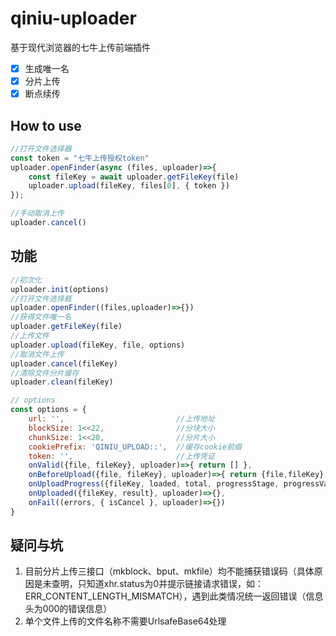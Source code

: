 # qiniu-uploader

基于现代浏览器的七牛上传前端插件

- [x] 生成唯一名
- [x] 分片上传
- [x] 断点续传

## How to use

```js
//打开文件选择器
const token = "七牛上传授权token"
uploader.openFinder(async (files, uploader)=>{
    const fileKey = await uploader.getFileKey(file)
    uploader.upload(fileKey, files[0], { token })
});

//手动取消上传
uploader.cancel()
```

## 功能

```js
//初次化
uploader.init(options)
//打开文件选择框
uploader.openFinder((files,uploader)=>{})
//获得文件唯一名
uploader.getFileKey(file)
//上传文件
uploader.upload(fileKey, file, options)
//取消文件上传
uploader.cancel(fileKey)
//清除文件分片缓存
uploader.clean(fileKey)

// options
const options = {
    url: '',                         //上传地址
    blockSize: 1<<22,                //分块大小
    chunkSize: 1<<20,                //分片大小
    cookiePrefix: 'QINIU_UPLOAD::',  //缓存cookie前缀
    token: '',                       //上传凭证
    onValid({file, fileKey}, uploader)=>{ return [] },                                                   //文件检测钩子
    onBeforeUpload({file, fileKey}, uploader)=>{ return {file,fileKey} },                                //文件上传前钩子
    onUploadProgress({fileKey, loaded, total, progressStage, progressValue, blockIndex}, uploader)=>{},  //文件上传中钩子
    onUploaded({fileKey, result}, uploader)=>{},                                                         //文件上传成功钩子
    onFail((errors, { isCancel }, uploader)=>{})                                                                   //上传失败钩子
}
```

## 疑问与坑

1. 目前分片上传三接口（mkblock、bput、mkfile）均不能捕获错误码（具体原因是未查明，只知道xhr.status为0并提示链接请求错误，如：ERR_CONTENT_LENGTH_MISMATCH），遇到此类情况统一返回错误（信息头为000的错误信息）
2. 单个文件上传的文件名称不需要UrlsafeBase64处理
